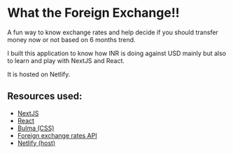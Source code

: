 # What the Foreign Exchange!!
A fun way to know exchange rates and help decide if you should transfer money now or not based on 6 months trend.

I built this application to know how INR is doing against USD mainly but also to learn and play with NextJS and React.

It is hosted on Netlify.

## Resources used:
- [NextJS](https://nextjs.org/)
- [React](https://reactjs.org/)
- [Bulma (CSS)](https://bulma.io/)
- [Foreign exchange rates API](https://exchangeratesapi.io/)
- [Netlify (host)](https://www.netlify.com/)